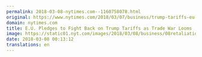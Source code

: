 ```yaml
---
permalink: 2018-03-08-nytimes.com--1160758078.html
original: https://www.nytimes.com/2018/03/07/business/trump-tariffs-eu-trade.html?partner=rss&amp;emc=rss
domain: nytimes.com
title: E.U. Pledges to Fight Back on Trump Tariffs as Trade War Looms
image: https://static01.nyt.com/images/2018/03/08/business/08retaliation/08retaliation-mediumThreeByTwo440.jpg
date: 2018-03-08 00:13:12
translations: en
---
```


